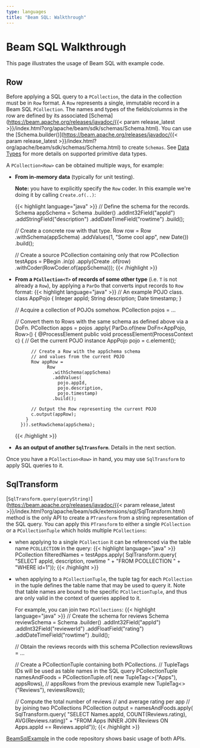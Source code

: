 ```yaml
---
type: languages
title: "Beam SQL: Walkthrough"
---
```

<!--
Licensed under the Apache License, Version 2.0 (the "License");
you may not use this file except in compliance with the License.
You may obtain a copy of the License at

http://www.apache.org/licenses/LICENSE-2.0

Unless required by applicable law or agreed to in writing, software
distributed under the License is distributed on an "AS IS" BASIS,
WITHOUT WARRANTIES OR CONDITIONS OF ANY KIND, either express or implied.
See the License for the specific language governing permissions and
limitations under the License.
-->

# Beam SQL Walkthrough

This page illustrates the usage of Beam SQL with example code.

## Row

Before applying a SQL query to a `PCollection`, the data in the collection must
be in `Row` format. A `Row` represents a single, immutable record in a Beam SQL
`PCollection`. The names and types of the fields/columns in the row are defined
by its associated [Schema](https://beam.apache.org/releases/javadoc/{{< param release_latest >}}/index.html?org/apache/beam/sdk/schemas/Schema.html).
You can use the [Schema.builder()](https://beam.apache.org/releases/javadoc/{{< param release_latest >}}/index.html?org/apache/beam/sdk/schemas/Schema.html) to create
`Schemas`. See [Data
Types](/documentation/dsls/sql/data-types) for more details on supported primitive data types.


A `PCollection<Row>` can be obtained multiple ways, for example:

  - **From in-memory data** (typically for unit testing).

    **Note:** you have to explicitly specify the `Row` coder. In this example we're doing it by calling `Create.of(..)`:

    {{< highlight language="java" >}}
    // Define the schema for the records.
    Schema appSchema =
        Schema
          .builder()
          .addInt32Field("appId")
          .addStringField("description")
          .addDateTimeField("rowtime")
          .build();

    // Create a concrete row with that type.
    Row row =
        Row
          .withSchema(appSchema)
          .addValues(1, "Some cool app", new Date())
          .build();

    // Create a source PCollection containing only that row
    PCollection<Row> testApps =
        PBegin
          .in(p)
          .apply(Create
                    .of(row)
                    .withCoder(RowCoder.of(appSchema)));
    {{< /highlight >}}
  - **From a `PCollection<T>` of records of some other type**  (i.e.  `T` is not already a `Row`), by applying a `ParDo` that converts input records to `Row` format:
    {{< highlight language="java" >}}
    // An example POJO class.
    class AppPojo {
      Integer appId;
      String description;
      Date timestamp;
    }

    // Acquire a collection of POJOs somehow.
    PCollection<AppPojo> pojos = ...

    // Convert them to Rows with the same schema as defined above via a DoFn.
    PCollection<Row> apps = pojos
      .apply(
          ParDo.of(new DoFn<AppPojo, Row>() {
            @ProcessElement
            public void processElement(ProcessContext c) {
              // Get the current POJO instance
              AppPojo pojo = c.element();

              // Create a Row with the appSchema schema
              // and values from the current POJO
              Row appRow =
                    Row
                      .withSchema(appSchema)
                      .addValues(
                        pojo.appId,
                        pojo.description,
                        pojo.timestamp)
                      .build();

              // Output the Row representing the current POJO
              c.output(appRow);
            }
          })).setRowSchema(appSchema);
    {{< /highlight >}}

  - **As an output of another `SqlTransform`**. Details in the next section.

Once you have a `PCollection<Row>` in hand, you may use `SqlTransform` to apply SQL queries to it.

## SqlTransform

[`SqlTransform.query(queryString)`](https://beam.apache.org/releases/javadoc/{{< param release_latest >}}/index.html?org/apache/beam/sdk/extensions/sql/SqlTransform.html) method is the only API to create a `PTransform`
from a string representation of the SQL query. You can apply this `PTransform`
to either a single `PCollection` or a `PCollectionTuple` which holds multiple
`PCollections`:

  - when applying to a single `PCollection` it can be referenced via the table name `PCOLLECTION` in the query:
    {{< highlight language="java" >}}
    PCollection<Row> filteredNames = testApps.apply(
        SqlTransform.query(
          "SELECT appId, description, rowtime "
            + "FROM PCOLLECTION "
            + "WHERE id=1"));
    {{< /highlight >}}
  - when applying to a `PCollectionTuple`, the tuple tag for each `PCollection` in the tuple defines the table name that may be used to query it. Note that table names are bound to the specific `PCollectionTuple`, and thus are only valid in the context of queries applied to it.

    For example, you can join two `PCollections`:
    {{< highlight language="java" >}}
    // Create the schema for reviews
    Schema reviewSchema =
        Schema
          .builder()
          .addInt32Field("appId")
          .addInt32Field("reviewerId")
          .addFloatField("rating")
          .addDateTimeField("rowtime")
          .build();

    // Obtain the reviews records with this schema
    PCollection<Row> reviewsRows = ...

    // Create a PCollectionTuple containing both PCollections.
    // TupleTags IDs will be used as table names in the SQL query
    PCollectionTuple namesAndFoods = PCollectionTuple.of(
        new TupleTag<>("Apps"), appsRows), // appsRows from the previous example
        new TupleTag<>("Reviews"), reviewsRows));

    // Compute the total number of reviews
    // and average rating per app
    // by joining two PCollections
    PCollection<Row> output = namesAndFoods.apply(
        SqlTransform.query(
            "SELECT Names.appId, COUNT(Reviews.rating), AVG(Reviews.rating)"
                + "FROM Apps INNER JOIN Reviews ON Apps.appId == Reviews.appId"));
    {{< /highlight >}}

[BeamSqlExample](https://github.com/apache/beam/blob/master/sdks/java/extensions/sql/src/main/java/org/apache/beam/sdk/extensions/sql/example/BeamSqlExample.java)
in the code repository shows basic usage of both APIs.

